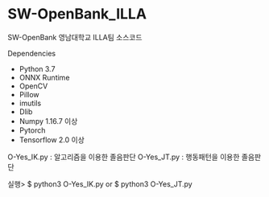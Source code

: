 # SW-OpenBank_ILLA

SW-OpenBank 영남대학교 ILLA팀 소스코드

Dependencies
- Python 3.7
- ONNX Runtime
- OpenCV
- Pillow
- imutils
- Dlib
- Numpy 1.16.7 이상
- Pytorch
- Tensorflow 2.0 이상

O-Yes_IK.py : 알고리즘을 이용한 졸음판단
O-Yes_JT.py : 행동패턴을 이용한 졸음판단

실행>
  $ python3 O-Yes_IK.py
or
  $ python3 O-Yes_JT.py
